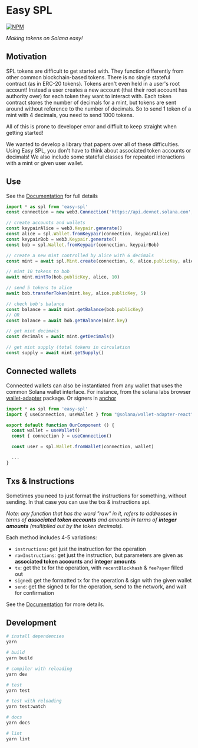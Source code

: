 # Easy SPL
[![NPM](https://img.shields.io/npm/v/easy-spl)](https://www.npmjs.com/package/easy-spl)

_Making tokens on Solana easy!_

## Motivation
SPL tokens are difficult to get started with. They function differently from other common blockchain-based tokens. There is no single stateful contract (as in ERC-20 tokens). Tokens aren't even held in a user's root account! Instead a user creates a new account (that their root account has authority over) for each token they want to interact with. Each token contract stores the number of decimals for a mint, but tokens are sent around without reference to the number of decimals. So to send 1 token of a mint with 4 decimals, you need to send 1000 tokens.

All of this is prone to developer error and diffiult to keep straight when getting started!

We wanted to develop a library that papers over all of these difficulties. Using Easy SPL, you don't have to think about associated token accounts or decimals! We also include some stateful classes for repeated interactions with a mint or given user wallet.

## Use
See the [Documentation](https://solstar-tech.github.io/easy-spl/) for full details
```ts
import * as spl from 'easy-spl'
const connection = new web3.Connection('https://api.devnet.solana.com', 'confirmed')

// create accounts and wallets
const keypairAlice = web3.Keypair.generate()
const alice = spl.Wallet.fromKeypair(connection, keypairAlice)
const keypairBob = web3.Keypair.generate()
const bob = spl.Wallet.fromKeypair(connection, keypairBob)

// create a new mint controlled by alice with 6 decimals
const mint = await spl.Mint.create(connection, 6, alice.publicKey, alice)

// mint 10 tokens to bob
await mint.mintTo(bob.publicKey, alice, 10)

// send 5 tokens to alice
await bob.transferToken(mint.key, alice.publicKey, 5)

// check bob's balance
const balance = await mint.getBalance(bob.publicKey)
// OR
const balance = await bob.getBalance(mint.key)

// get mint decimals
const decimals = await mint.getDecimals()

// get mint supply (total tokens in circulation
const supply = await mint.getSupply()
```

## Connected wallets
Connected wallets can also be instantiated from any wallet that uses the common Solana wallet interface. For instance, from the solana labs browser [wallet-adapter](https://github.com/solana-labs/wallet-adapter/) package. Or signers in [anchor](https://project-serum.github.io/anchor/getting-started/introduction.html)
```ts
import * as spl from 'easy-spl'
import { useConnection, useWallet } from "@solana/wallet-adapter-react"

export default function OurComponent () {
  const wallet = useWallet()
  const { connection } = useConnection()

  const user = spl.Wallet.fromWallet(connection, wallet)

  ...
}

```

## Txs & Instructions
Sometimes you need to just format the instructions for something, without sending. In that case you can use the txs & instructions api.

_Note: any function that has the word "raw" in it, refers to addresses in terms of **associated token accounts** and amounts in terms of **integer amounts** (multiplied out by the token decimals)._

Each method includes 4-5 variations:
- `instructions`: get just the instruction for the operation
- `rawInstructions`: get just the instruction, but parameters are given as **associated token accounts** and **integer amounts**
- `tx`: get the tx for the operation, with `recentBlockhash` & `feePayer` filled out
- `signed`: get the formatted tx for the operation & sign with the given wallet
- `send`: get the signed tx for the operation, send to the network, and wait for confirmation

See the [Documentation](https://solstar-tech.github.io/easy-spl/) for more details.


## Development
```bash
# install dependencies
yarn

# build
yarn build

# compiler with reloading
yarn dev

# test
yarn test

# test with reloading
yarn test:watch

# docs
yarn docs

# lint
yarn lint
```



